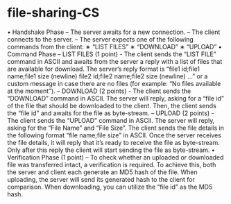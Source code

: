 # file-sharing-CS
• Handshake Phase – The server awaits for a new connection. – The client connects to the server. – The server expects one of the following commands from the client: ∗ “LIST FILES” ∗ “DOWNLOAD” ∗ “UPLOAD” • Command Phase – LIST FILES (1 point) - The client sends the “LIST FILE” command in ASCII and awaits from the server a reply with a list of files that are available for download. The server’s reply format is “file1 id;file1 name;file1 size (newline) file2 id;file2 name;file2 size (newline) ...” or a custom message in case there are no files (for example: “No files available at the moment”). – DOWNLOAD (2 points) - The client sends the “DOWNLOAD” command in ASCII. The server will reply, asking for a “file id” of the file that should be downloaded to the client. Then, the client sends the “file id” and awaits for the file as byte-stream. – UPLOAD (2 points) - The client sends the “UPLOAD” command in ASCII. The server will reply, asking for the “File Name” and “File Size”. The client sends the file details in the following format “file name;file size” in ASCII. Once the server receives the file details, it will reply that it’s ready to receive the file as byte-stream. Only after this reply the client will start sending the file as byte-stream. • Verification Phase (1 point) – To check whether an uploaded or downloaded file was transferred intact, a verification is required. To achieve this, both the server and client each generate an MD5 hash of the file. When uploading, the server will send its generated hash to the client for comparison. When downloading, you can utilize the “file id” as the MD5 hash.
